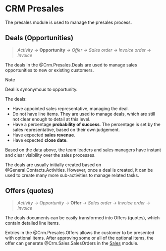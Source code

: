 # CRM Presales

The presales module is used to manage the presales process.

## Deals (Opportunities)

> *Activity* → **Opportunity** → *Offer* → *Sales order* → *Invoice order* → *Invoice*

The deals in the @Crm.Presales.Deals are used to manage sales opportunities to new or existing customers.

> [!note]
> Deal is synonymous to opportunity.

The deals:

* Have appointed sales representative, managing the deal.
* Do not have line items. They are used to manage deals, which are still not clear enough to detail at this level.
* Have a percentage **probability of success**. The percentage is set by the sales representative, based on their own judgement.
* Have expected **sales revenue**.
* Have expected **close date**.

Based on the data above, the team leaders and sales managers have instant and clear visibility over the sales processes.


The deals are usually initially created based on @General.Contacts.Activities.
However, once a deal is created, it can be used to create many more sub-activities to manage related tasks.

## Offers (quotes)

> *Activity* → *Opportunity* → **Offer** → *Sales order* → *Invoice order* → *Invoice*

The deals documents can be easily transformed into Offers (quotes), which contain detailed line items.

Entries in the @Crm.Presales.Offers allows the customer to be presented with optional items.
After approving some or all of the optional items, the offer can generate @Crm.Sales.SalesOrders in the [Sales](https://docs.erp.net/tech/modules/crm/sales/index.html) module.
